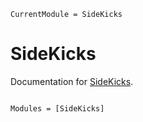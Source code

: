 ```@meta
CurrentModule = SideKicks
```

# SideKicks

Documentation for [SideKicks](https://github.com/orlox/SideKicks.jl).

```@index
```

```@autodocs
Modules = [SideKicks]
```

